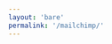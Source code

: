 ```yaml
---
layout: 'bare'
permalink: '/mailchimp/'
---
```

<script>
  window.location.href = 'https://us16.campaign-archive.com/home/?u=c0558cc3d4e4d0c9fc0e3b6bf&id=d8297f810b';
</script>
